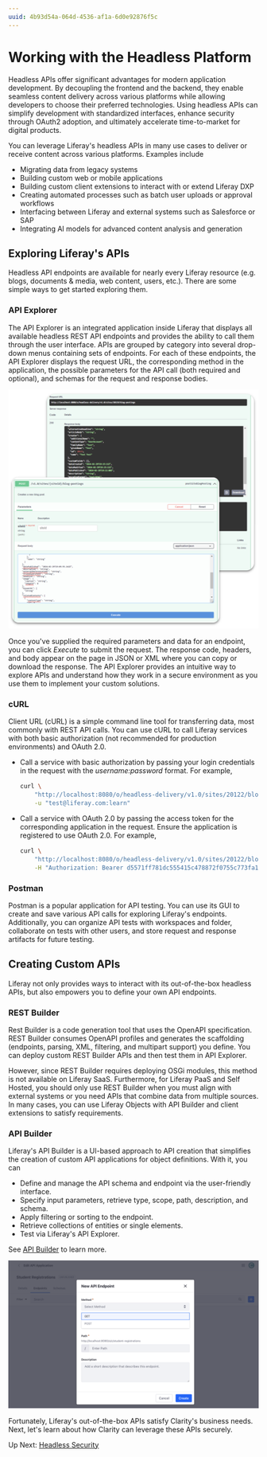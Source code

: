 ```yaml
---
uuid: 4b93d54a-064d-4536-af1a-6d0e92876f5c
---
```

# Working with the Headless Platform

<!--TASK: Rename; Reconsider article's focus-->

<!--TASk: Add Headless Diagram-->

Headless APIs offer significant advantages for modern application development. By decoupling the frontend and the backend, they enable seamless content delivery across various platforms while allowing developers to choose their preferred technologies. Using headless APIs can simplify development with standardized interfaces, enhance security through OAuth2 adoption, and ultimately accelerate time-to-market for digital products.

You can leverage Liferay's headless APIs in many use cases to deliver or receive content across various platforms. Examples include

- Migrating data from legacy systems
- Building custom web or mobile applications
- Building custom client extensions to interact with or extend Liferay DXP
- Creating automated processes such as batch user uploads or approval workflows
- Interfacing between Liferay and external systems such as Salesforce or SAP
- Integrating AI models for advanced content analysis and generation

## Exploring Liferay's APIs

Headless API endpoints are available for nearly every Liferay resource (e.g. blogs, documents & media, web content, users, etc.). There are some simple ways to get started exploring them.

### API Explorer

The API Explorer is an integrated application inside Liferay that displays all available headless REST API endpoints and provides the ability to call them through the user interface. APIs are grouped by category into several drop-down menus containing sets of endpoints. For each of these endpoints, the API Explorer displays the request URL, the corresponding method in the application, the possible parameters for the API call (both required and optional), and schemas for the request and response bodies. 

![View and execute Liferay's headless API endpoints in the API Explorer.](./working-with-the-headless-platform/images/01.png)

Once you've supplied the required parameters and data for an endpoint, you can click *Execute* to submit the request. The response code, headers, and body appear on the page in JSON or XML where you can copy or download the response. The API Explorer provides an intuitive way to explore APIs and understand how they work in a secure environment as you use them to implement your custom solutions.

### cURL

Client URL (cURL) is a simple command line tool for transferring data, most commonly with REST API calls. You can use cURL to call Liferay services with both basic authorization (not recommended for production environments) and OAuth 2.0.

- Call a service with basic authorization by passing your login credentials in the request with the *username:password* format. For example,

    ```bash
    curl \
        "http://localhost:8080/o/headless-delivery/v1.0/sites/20122/blog-postings/" \
        -u "test@liferay.com:learn"
    ```
- Call a service with OAuth 2.0 by passing the access token for the corresponding application in the request. Ensure the application is registered to use OAuth 2.0. For example,

    ```bash
    curl \
        "http://localhost:8080/o/headless-delivery/v1.0/sites/20122/blog-postings/" \
        -H "Authorization: Bearer d5571ff781dc555415c478872f0755c773fa159"
    ```

### Postman

Postman is a popular application for API testing. You can use its GUI to create and save various API calls for exploring Liferay's endpoints. Additionally, you can organize API tests with workspaces and folder, collaborate on tests with other users, and store request and response artifacts for future testing. 

<!--TASK: Consider making this point more generic, "Using Third Party Services"-->

## Creating Custom APIs

Liferay not only provides ways to interact with its out-of-the-box headless APIs, but also empowers you to define your own API endpoints.

<!-- The ability to create and customize APIs is a critical feature for organizations building integrated solutions with Liferay. -->

### REST Builder

Rest Builder is a code generation tool that uses the OpenAPI specification. REST Builder consumes OpenAPI profiles and generates the scaffolding (endpoints, parsing, XML, filtering, and multipart support) you define. You can deploy custom REST Builder APIs and then test them in API Explorer.

However, since REST Builder requires deploying OSGi modules, this method is not available on Liferay SaaS. Furthermore, for Liferay PaaS and Self Hosted, you should only use REST Builder when you must align with external systems or you need APIs that combine data from multiple sources. In many cases, you can use Liferay Objects with API Builder and client extensions to satisfy requirements.

<!--TASK: Add Section on Liferay Objects and how you can create headless endpoints. Then, in the following section, Clarify that the API Builder works with Objects. -->

### API Builder

Liferay's API Builder is a UI-based approach to API creation that simplifies the creation of custom API applications for object definitions. With it, you can

* Define and manage the API schema and endpoint via the user-friendly interface.
* Specify input parameters, retrieve type, scope, path, description, and schema.
* Apply filtering or sorting to the endpoint.
* Retrieve collections of entities or single elements.
* Test via Liferay's API Explorer.

See [API Builder](https://learn.liferay.com/w/dxp/headless-delivery/api-builder) to learn more.

![Use the API Builder to create custom APIs right from the UI.](./working-with-the-headless-platform/images/02.png)

Fortunately, Liferay's out-of-the-box APIs satisfy Clarity's business needs. Next, let's learn about how Clarity can leverage these APIs securely.

<!--TASK: Add Conclusion-->

Up Next: [Headless Security](./headless-security.md)
